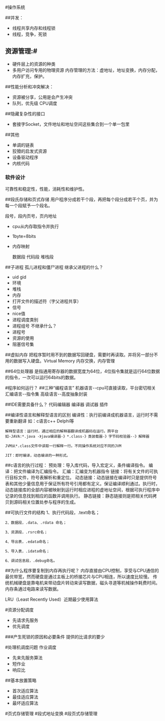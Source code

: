#操作系统

##并发：

- 线程共享内存和线程锁
- 线程，竞争，死锁



##  资源管理:#

- 硬件层上的资源的种类
- 多用户访问专用的物理资源
    内存管理的方法：虚地址，地址变换，内存分配，内存扩充，保护。



##性能分析和冲突解决：
- 资源被分享，公用是会产生冲突
- 队列，优先级 CPU调度


##隐藏复杂性的接口

- 套接字Socket，文件地址和地址空间这些集合到一个单一包里


##其他
- 单调的链表
- 狡猾的启发式资源
- 设备驱动程序
- 内核代码


### 软件设计 ###
可靠性和稳定性，性能，消耗性和维护性。


##段氏存储和页式存储
用户程序分成若干个段，再把每个段分成若干个页，并为每一个段赋予一个段名。

段号，段内页号，页内地址
- cpu从内存取指令并执行


- 1byte=8bits



- 内存映射

    
    数据段
    代码段
    堆栈段



##子进程
孤儿进程和僵尸进程
继承父进程的什么？
- uid gid
- 环境
- 堆栈
- 内存
- 打开文件的描述符（字父进程共享）
- 信号
- nice值
- 进程调度类别
- 进程组号
不继承什么？
- 进程号
- 资源的使用
- 阻塞信号集

##虚拟内存
把程序暂时用不到的数据写回硬盘，需要时再读取。并将另一部分不用的数据写入硬盘。Virtual Memory
内存交换，内存管理




##64位处理器
是指通用寄存器的数据宽度为64位，4位指令集就是运行64位数据的指令，一次可以运行64bits的数据。



#程序如何运行？
##三种“编程语言”
    机器语言--cpu可直接读取，平台密切相关
    汇编语言--指令集
    高级语言--高度抽象封装


##IDE需要具备什么？
    代码编辑器
    编译器
    调试器
    插件
    
##编译性语言和解释型语言的区别
    编译性：执行前编译成机器语言，运行时不需要重新翻译
    如：c语言c++ Delphi等
  
    解释型语言：运行时，通过相应的解释器翻译成机器码在运行。跨平台
    如-JAVA:*.java -》java编译器-》*.class-》类装载器-》字节码校验器--》解释器

    JVM从*.class文件中读取一行解释一行。不同操作系统对应不同的JVM
    
    JIT：即时编译，动态编译的一种形式。



##c语言的执行过程：
    预处理：导入库代码，导入宏定义，条件编译指令。
    编译：把文件编译为汇编指令。
    汇编：汇编变为机器指令
    链接：将有关文件的可执行目标文件，符号表解析和重定位。
    动态链接：动态链接在编译时只是提供符号表和其他少量信息用于保证所有符号引用都有定义。保证编译顺利通过。执行时，动态链接库的全部内容被映射到运行时相应进程的虚地址空间，根据可执行程序中记录的信息找到相应的函数并调用执行。
    静态链接：静态链接则是把相关代码拷贝到源码相关位置处参与程序的生成。
    
##可执行文件的结构
    1、执行代码段，.text命名；
    
    2、数据段，.data、.rdata 命名；
    
    3、资源段，.rsrc命名；
    
    4、导出表，.edata命名；
    
    5、导入表，.idata命名；
    
    6、调试信息段，.debug命名。

##为什么程序要复制到内存再执行呢？
    内存直接由CPU控制，享受与CPU通信的最优带宽，然而硬盘是通过主板上的桥接芯片与CPU相连，所以速度比较慢。
    传统机械硬盘是靠电机来带动盘片转动来读写数据，磁头寻道等机械操作耗费时间。内存条通过电路来读写数据。



LRU（Least Recently Used）近期最少使用算法


#资源分配调度
- 先请求先服务
- 优先调度

###产生死锁的原因和必要条件
提供的比请求的要少


#处理机调度问题
作业调度
- 先来先服务算法
- 短作业
- 响应比

##基本放置策略


- 首次适应算法
- 最佳适应算法
- 最坏适应算法

#页式存储管理
#段式地址变换
#段页式存储管理



